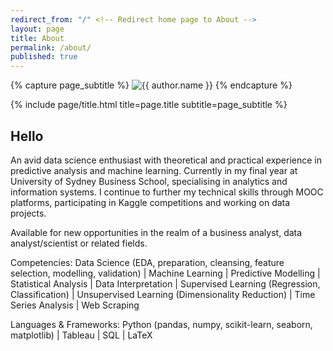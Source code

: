```yaml
---
redirect_from: "/" <!-- Redirect home page to About -->
layout: page
title: About
permalink: /about/
published: true
---
```


<div class="page" markdown="1">

{% capture page_subtitle %}
<img
    class="me"
    alt="{{ author.name }}"
    src="{{ site.author.photo | relative_url }}"
    srcset="{{ site.author.photo2x | relative_url }} 2x"
/>
{% endcapture %}

{% include page/title.html title=page.title subtitle=page_subtitle %}

## Hello

An avid data science enthusiast with theoretical and practical experience in predictive analysis and machine learning. Currently in my final year at University of Sydney Business School, specialising in analytics and information systems. I continue to further my technical skills through MOOC platforms, participating in Kaggle competitions and working on data projects.

Available for new opportunities in the realm of a business analyst, data analyst/scientist or related fields.

Competencies:
Data Science (EDA, preparation, cleansing, feature selection, modelling, validation) | Machine Learning | Predictive Modelling | Statistical Analysis | Data Interpretation | Supervised Learning (Regression, Classification) | Unsupervised Learning (Dimensionality Reduction) | Time Series Analysis | Web Scraping

Languages & Frameworks:
Python (pandas, numpy, scikit-learn, seaborn, matplotlib) | Tableau | SQL | LaTeX 

</div>
